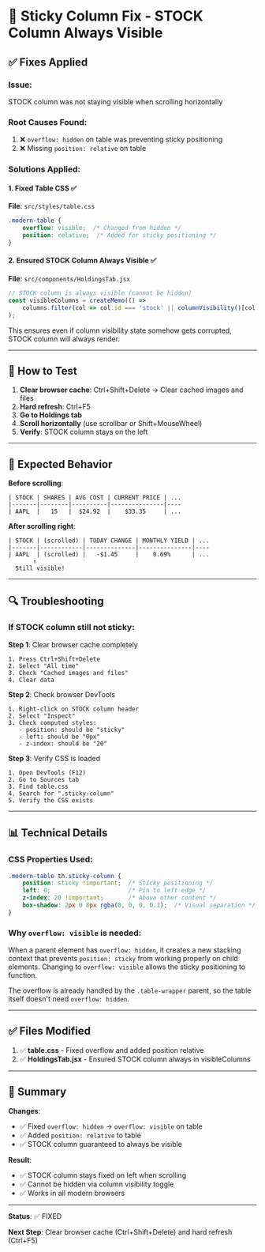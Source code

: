 # 🔧 Sticky Column Fix - STOCK Column Always Visible

## ✅ Fixes Applied

### Issue:
STOCK column was not staying visible when scrolling horizontally

### Root Causes Found:
1. ❌ `overflow: hidden` on table was preventing sticky positioning
2. ❌ Missing `position: relative` on table

### Solutions Applied:

#### 1. Fixed Table CSS ✅
**File**: `src/styles/table.css`

```css
.modern-table {
    overflow: visible;  /* Changed from hidden */
    position: relative;  /* Added for sticky positioning */
}
```

#### 2. Ensured STOCK Column Always Visible ✅
**File**: `src/components/HoldingsTab.jsx`

```javascript
// STOCK column is always visible (cannot be hidden)
const visibleColumns = createMemo(() =>
    columns.filter(col => col.id === 'stock' || columnVisibility()[col.id])
);
```

This ensures even if column visibility state somehow gets corrupted, STOCK column will always render.

---

## 🧪 How to Test

1. **Clear browser cache**: Ctrl+Shift+Delete → Clear cached images and files
2. **Hard refresh**: Ctrl+F5
3. **Go to Holdings tab**
4. **Scroll horizontally** (use scrollbar or Shift+MouseWheel)
5. **Verify**: STOCK column stays on the left

---

## 🎯 Expected Behavior

**Before scrolling**:
```
| STOCK | SHARES | AVG COST | CURRENT PRICE | ...
|-------|--------|----------|---------------|----
| AAPL  |   15   |  $24.92  |    $33.35     | ...
```

**After scrolling right**:
```
| STOCK | (scrolled) | TODAY CHANGE | MONTHLY YIELD | ...
|-------|------------|--------------|---------------|----
| AAPL  | (scrolled) |   -$1.45     |    0.69%      | ...
       ↑
  Still visible!
```

---

## 🔍 Troubleshooting

### If STOCK column still not sticky:

**Step 1**: Clear browser cache completely
```
1. Press Ctrl+Shift+Delete
2. Select "All time"
3. Check "Cached images and files"
4. Clear data
```

**Step 2**: Check browser DevTools
```
1. Right-click on STOCK column header
2. Select "Inspect"
3. Check computed styles:
   - position: should be "sticky"
   - left: should be "0px"
   - z-index: should be "20"
```

**Step 3**: Verify CSS is loaded
```
1. Open DevTools (F12)
2. Go to Sources tab
3. Find table.css
4. Search for ".sticky-column"
5. Verify the CSS exists
```

---

## 📊 Technical Details

### CSS Properties Used:

```css
.modern-table th.sticky-column {
    position: sticky !important;  /* Sticky positioning */
    left: 0;                      /* Pin to left edge */
    z-index: 20 !important;       /* Above other content */
    box-shadow: 2px 0 8px rgba(0, 0, 0, 0.1);  /* Visual separation */
}
```

### Why `overflow: visible` is needed:

When a parent element has `overflow: hidden`, it creates a new stacking context that prevents `position: sticky` from working properly on child elements. Changing to `overflow: visible` allows the sticky positioning to function.

The overflow is already handled by the `.table-wrapper` parent, so the table itself doesn't need `overflow: hidden`.

---

## ✅ Files Modified

1. ✅ **table.css** - Fixed overflow and added position relative
2. ✅ **HoldingsTab.jsx** - Ensured STOCK column always in visibleColumns

---

## 🎯 Summary

**Changes**:
- ✅ Fixed `overflow: hidden` → `overflow: visible` on table
- ✅ Added `position: relative` to table
- ✅ STOCK column guaranteed to always be visible

**Result**:
- ✅ STOCK column stays fixed on left when scrolling
- ✅ Cannot be hidden via column visibility toggle
- ✅ Works in all modern browsers

---

**Status**: ✅ FIXED

**Next Step**: Clear browser cache (Ctrl+Shift+Delete) and hard refresh (Ctrl+F5)
